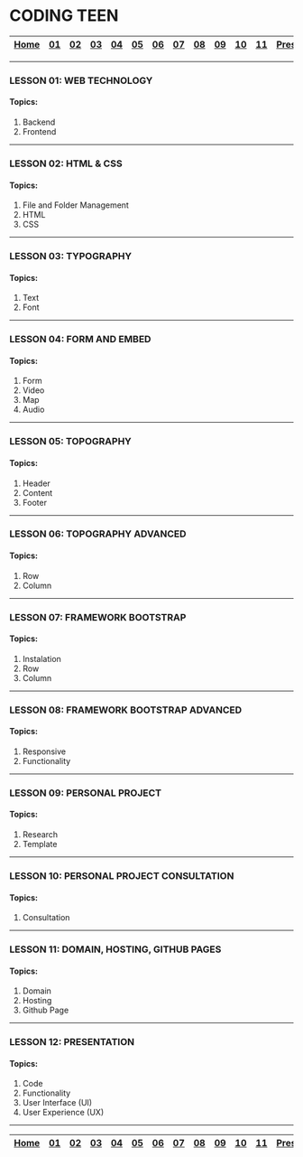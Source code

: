 # CODING TEEN

| [Home][0] | [01][1] | [02][2] | [03][3] | [04][4] | [05][5] | [06][6] | [07][7] | [08][8] | [09][9] | [10][10] | [11][11] | [Presentation][12] |
|:---------:|:-------:|:-------:|:-------:|:-------:|:-------:|:-------:|:-------:|:-------:|:-------:|:--------:|:--------:|:------------------:|

---

### LESSON 01: WEB TECHNOLOGY
#### Topics:
1. Backend
2. Frontend

----

### LESSON 02: HTML & CSS
#### Topics:
1. File and Folder Management
2. HTML
3. CSS

----

### LESSON 03: TYPOGRAPHY
#### Topics:
1. Text
2. Font

----

### LESSON 04: FORM AND EMBED
#### Topics:
1. Form
2. Video
3. Map
4. Audio

----

### LESSON 05: TOPOGRAPHY
#### Topics:
1. Header
2. Content
3. Footer

----

### LESSON 06: TOPOGRAPHY ADVANCED
#### Topics:
1. Row
2. Column

----

### LESSON 07: FRAMEWORK BOOTSTRAP
#### Topics:
1. Instalation
2. Row
3. Column 

----

### LESSON 08: FRAMEWORK BOOTSTRAP ADVANCED
#### Topics:
1. Responsive
2. Functionality

----

### LESSON 09: PERSONAL PROJECT
#### Topics:
1. Research
2. Template

----

### LESSON 10: PERSONAL PROJECT CONSULTATION
#### Topics:
1. Consultation

----

### LESSON 11: DOMAIN, HOSTING, GITHUB PAGES
#### Topics:
1. Domain
2. Hosting
3. Github Page

----

### LESSON 12: PRESENTATION
#### Topics:
1. Code
2. Functionality
3. User Interface (UI)
4. User Experience (UX)

----

| [Home][0] | [01][1] | [02][2] | [03][3] | [04][4] | [05][5] | [06][6] | [07][7] | [08][8] | [09][9] | [10][10] | [11][11] | [Presentation][12] |
|:---------:|:-------:|:-------:|:-------:|:-------:|:-------:|:-------:|:-------:|:-------:|:-------:|:--------:|:--------:|:------------------:|

[0]: README.md "Home"
[1]: lesson-01.md "Web Technology"
[2]: lesson-02.md "HTML & CSS"
[3]: lesson-03.md "Typography"
[4]: lesson-04.md "Form & Embed"
[5]: lesson-05.md "Topography"
[6]: lesson-06.md "Topography Advanced"
[7]: lesson-07.md "Framework"
[8]: lesson-08.md "Framework Advanced"
[9]: lesson-09.md "Personal Project"
[10]: lesson-10.md "Personal Project Consultation"
[11]: lesson-11.md "Domain, Hosting dan Github Pages"
[12]: lesson-12.md "Presentation"

